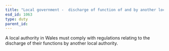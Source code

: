 ```yaml
---
title: "Local government -  discharge of function of and by another local authority"
esd_id: 1063
type: duty
parent_id:  
---
```


A local authority in Wales must comply with regulations relating to the discharge of their functions by another local authority.

